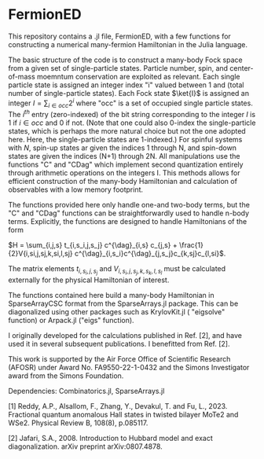 # FermionED

This repository contains a .jl file, FermionED, with a few functions for constructing a numerical many-fermion Hamiltonian in the Julia language.

The basic structure of the code is to construct a many-body Fock space from a given set of single-particle states. Particle number, spin, and center-of-mass moemntum conservation are exploited as relevant. Each single particle state is assigned an integer index "i" valued between 1 and (total number of single-particle states). Each Fock state $\ket{I}$ is assigned an integer $I = \sum_{i \in occ} 2^i$ where "occ" is a set of occupied single particle states. The $i^{th}$ entry (zero-indexed) of the bit string corresponding to the integer $I$ is 1 if $i \in occ$ and 0 if not. (Note that one could also 0-index the single-particle states, which is perhaps the more natural choice but not the one adopted here. Here, the single-particle states are 1-indexed.) For spinful systems with $N$, spin-up states ar given the indices 1 through N, and spin-down states are given the indices (N+1) through 2N. All manipulations use the functions "C" and "CDag" which implement second quantization entirely through arithmetic operations on the integers I. This methods allows for efficient construction of the many-body Hamiltonian and calculation of observables with a low memory footprint. 

The functions provided here only handle one-and two-body terms, but the "C" and "CDag" functions can be straightforwardly used to handle n-body terms. Explicitly, the functions are designed to handle Hamiltonians of the form

$H = \sum_{i,j,s} t_{i,s_i,j,s_j} c^{\dag}_{i,s} c_{j,s} + \frac{1}{2}V{i,si,j,sj,k,si,l,sj} c^{\dag}_{i,s_i}c^{\dag}_{j,s_j}c_{k,sj}c_{l,si}$.

The matrix elements $t_{i,s_i,j,s_j}$ and $V_{i,s_i,j,s_j,k,s_k,l,s_l}$ must be calculated externally for the physical Hamiltonian of interest.

The functions contained here build a many-body Hamiltonian in SparseArrayCSC format from the SparseArrays.jl package. This can be diagonalized using other packages such as KrylovKit.jl ( "eigsolve" function) or Arpack.jl ("eigs" function). 

I originally developed for the calculations published in Ref. [2], and have used it in several subsequent publications. I benefitted from Ref. [2].

This work is supported by the Air Force Office of Scientific Research (AFOSR) under Award No. FA9550-22-1-0432 and the Simons Investigator award from the Simons Foundation.

Dependencies: Combinatorics.jl, SparseArrays.jl

[1] Reddy, A.P., Alsallom, F., Zhang, Y., Devakul, T. and Fu, L., 2023. Fractional quantum anomalous Hall states in twisted bilayer MoTe2 and WSe2. Physical Review B, 108(8), p.085117.

[2] Jafari, S.A., 2008. Introduction to Hubbard model and exact diagonalization. arXiv preprint arXiv:0807.4878.